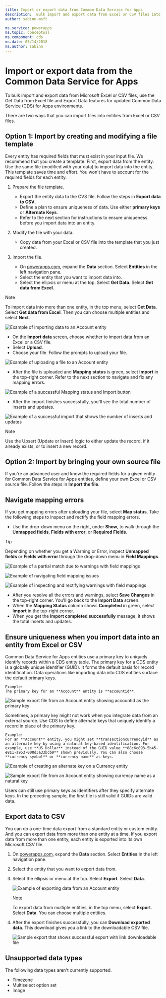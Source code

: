 ```yaml
---
title: Import or export data from Common Data Service for Apps
description:  Bulk import and export data from Excel or CSV files into entities in Common Data Service (CDS) for Apps by using the Get Data from Excel and Export Data functionality
author: sabinn-msft

ms.service: powerapps
ms.topic: conceptual
ms.component: cds
ms.date: 05/14/2018
ms.author: sabinn
---
```

# Import or export data from the Common Data Service for Apps

To bulk import and export data from Microsoft Excel or CSV files, use the Get Data from Excel file and Export Data features for updated Common Data Service (CDS) for Apps environments.

There are two ways that you can import files into entities from Excel or CSV files.

## Option 1: Import by creating and modifying a file template

Every entity has required fields that must exist in your input file. We recommend that you create a template. First, export data from the entity. Use the same file (modified with your data) to import data into the entity. This template saves time and effort. You won't have to account for the required fields for each entity.

1. Prepare the file template.

    - Export the entity data to the CVS file. Follow the steps in **Export data to CSV**.
    - Define a plan to ensure uniqueness of data. Use either **primary keys** or **Alternate Keys**.
    - Refer to the next section for instructions to ensure uniqueness before you import data into an entity.

1. Modify the file with your data.

    - Copy data from your Excel or CSV file into the template that you just created.

1. Import the file.
    - On [powerapps.com](https://web.powerapps.com/), expand the **Data** section. Select **Entities** in the left navigation pane.
    - Select the entity that you want to import data into.
    - Select the ellipsis or menu at the top. Select **Get Data**. Select **Get data from Excel**.

> [!NOTE]
> To import data into more than one entity, in the top menu, select **Get Data**. Select **Get data from Excel**. Then you can choose multiple entities and select **Next**.

![Example of importing data to an **Account** entity](./media/data-platform-import-export/import-data-to-account.png)

- On the **Import data** screen, choose whether to import data from an Excel or a CSV file.
- Select **Upload**.
- Choose your file. Follow the prompts to upload your file.

![Example of uploading a file to an **Account** entity](./media/data-platform-import-export/upload-account.png)

- After the file is uploaded and **Mapping status** is green, select **Import** in the top-right corner. Refer to the next section to navigate and fix any mapping errors.

![Example of a successful **Mapping status** and **Import** button](./media/data-platform-import-export/success-map-imp.png)

- After the import finishes successfully, you'll see the total number of inserts and updates.

![Example of a successful import that shows the number of inserts and updates](./media/data-platform-import-export/success-imp-insert.png)

> [!NOTE]
> Use the Upsert (Update or Insert) logic to either update the record, if it already exists, or to insert a new record.

## Option 2: Import by bringing your own source file

If you're an advanced user and know the required fields for a given entity for Common Data Service for Apps entities, define your own Excel or CSV source file. Follow the steps in **Import the file**.

## Navigate mapping errors

If you get mapping errors after uploading your file, select **Map status**. Take the following steps to inspect and rectify the field mapping errors.

- Use the drop-down menu on the right, under **Show**, to walk through the **Unmapped fields**, **Fields with error**, or **Required Fields**.

> [!TIP]
> Depending on whether you get a Warning or Error, inspect **Unmapped fields** or **Fields with error** through the drop-down menu in **Field Mappings**.

![Example of a partial match due to warnings with field mappings](./media/data-platform-import-export/partial-match.png)

![Example of navigating field mapping issues](./media/data-platform-import-export/navigate-mappings.png)

![Example of inspecting and rectifying warnings with field mappings](./media/data-platform-import-export/inspect-warnings.png)

- After you resolve all the errors and warnings, select **Save Changes** in the top-right corner. You'll go back to the **Import Data** screen.
- When the **Mapping Status** column shows **Completed** in green, select **Import** in the top-right corner.
- When you get the **Import completed successfully** message, it shows the total inserts and updates.

## Ensure uniqueness when you import data into an entity from Excel or CSV

Common Data Service for Apps entities use a primary key to uniquely identify records within a CDS entity table. The primary key for a CDS entity is a globally unique identifier (GUID). It forms the default basis for record identification. Data operations like importing data into CDS entities surface the default primary keys.

    Example:
    The primary key for an **Account** entity is **accountid**.

   ![Sample export file from an **Account** entity showing **accountid** as the primary key](./media/data-platform-import-export/export-pk.png)

Sometimes, a primary key might not work when you integrate data from an external source. Use CDS to define alternate keys that uniquely identify a record in place of the primary key.

    Example:
    For an **Account** entity, you might set **transactioncurrencyid** as an alternate key by using a natural key-based identification. For example, use **US Dollar** instead of the GUID value **88c6c893-5b45-e811-a953-000d3a33bcb9** shown previously. You can also choose **currency symbol** or **currency name** as keys.

   ![Example of creating an alternate key on a **Currency** entity](./media/data-platform-import-export/create-ak.png)

   ![Sample export file from an **Account** entity showing **currency name** as a natural key](./media/data-platform-import-export/export-nk.png)

Users can still use primary keys as identifiers after they specify alternate keys. In the preceding sample, the first file is still valid if GUIDs are valid data.

## Export data to CSV

You can do a one-time data export from a standard entity or custom entity. And you can export data from more than one entity at a time. If you export data from more than one entity, each entity is exported into its own Microsoft CSV file.

1. On [powerapps.com](https://web.powerapps.com/), expand the **Data** section. Select **Entities** in the left navigation pane.
1. Select the entity that you want to export data from.
1. Select the ellipsis or menu at the top. Select **Export**. Select **Data**.

    ![Example of exporting data from an **Account** entity](./media/data-platform-import-export/export-account.png)

    > [!NOTE]
    > To export data from multiple entities, in the top menu, select **Export**. Select **Data**. You can choose multiple entities.

1. After the export finishes successfully, you can **Download exported data**. This download gives you a link to the downloadable CSV file.

    ![Sample export that shows successful export with link downloadable file](./media/data-platform-import-export/export-success.png)

## Unsupported data types

The following data types aren't currently supported.

- Timezone
- Multiselect option set
- Image
